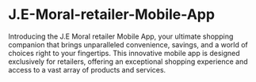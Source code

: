 # J.E-Moral-retailer-Mobile-App
Introducing the J.E Moral retailer Mobile App, your ultimate shopping companion that brings unparalleled convenience, savings, and a world of choices right to your fingertips. This innovative mobile app is designed exclusively for retailers, offering an exceptional shopping experience and access to a vast array of products and services.
